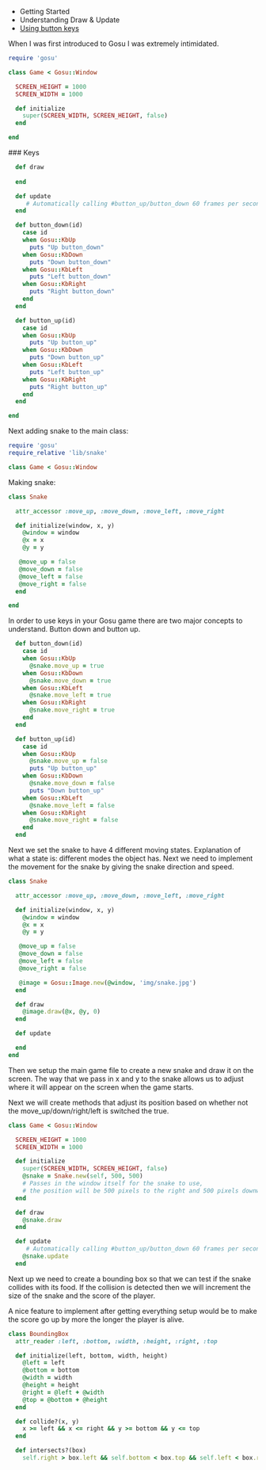   * Getting Started  
  * Understanding Draw & Update  
  * [Using button keys](#keys)  


 When I was first introduced to Gosu I was extremely intimidated. 



```ruby
require 'gosu'

class Game < Gosu::Window

  SCREEN_HEIGHT = 1000
  SCREEN_WIDTH = 1000

  def initialize
    super(SCREEN_WIDTH, SCREEN_HEIGHT, false)
  end

end
```


###<a name="keys"></a> Keys 

```ruby
  def draw
   
  end

  def update
     # Automatically calling #button_up/button_down 60 frames per second
  end

  def button_down(id)
    case id
    when Gosu::KbUp
      puts "Up button_down"
    when Gosu::KbDown
      puts "Down button_down"
    when Gosu::KbLeft
      puts "Left button_down"
    when Gosu::KbRight
      puts "Right button_down"
    end
  end

  def button_up(id)
    case id
    when Gosu::KbUp
      puts "Up button_up"
    when Gosu::KbDown
      puts "Down button_up"
    when Gosu::KbLeft
      puts "Left button_up"
    when Gosu::KbRight
      puts "Right button_up"
    end
  end

end
```

Next adding snake to the main class:
```ruby
require 'gosu'
require_relative 'lib/snake'

class Game < Gosu::Window
```
Making snake:
```ruby
class Snake

  attr_accessor :move_up, :move_down, :move_left, :move_right

  def initialize(window, x, y)
    @window = window
    @x = x
    @y = y

   @move_up = false
   @move_down = false
   @move_left = false
   @move_right = false
  end

end
```
In order to use keys in your Gosu game there are two major concepts to understand.  Button down and button up.


```ruby
  def button_down(id)
    case id
    when Gosu::KbUp
      @snake.move_up = true
    when Gosu::KbDown
      @snake.move_down = true
    when Gosu::KbLeft
      @snake.move_left = true
    when Gosu::KbRight
      @snake.move_right = true
    end
  end

  def button_up(id)
    case id
    when Gosu::KbUp
      @snake.move_up = false
      puts "Up button_up"
    when Gosu::KbDown
      @snake.move_down = false
      puts "Down button_up"
    when Gosu::KbLeft
      @snake.move_left = false
    when Gosu::KbRight
      @snake.move_right = false
    end
  end
```
Next we set the snake to have 4 different moving states. Explanation of what a state is: different modes the object has. Next we need to implement the movement for the snake by giving the snake direction and speed.

```ruby
class Snake

  attr_accessor :move_up, :move_down, :move_left, :move_right

  def initialize(window, x, y)
    @window = window
    @x = x
    @y = y

   @move_up = false
   @move_down = false
   @move_left = false
   @move_right = false

   @image = Gosu::Image.new(@window, 'img/snake.jpg')
  end

  def draw
    @image.draw(@x, @y, 0)
  end

  def update

  end
end
```

Then we setup the main game file to create a new snake and draw it on the screen. The way that we pass in x and y to the snake allows us to adjust where it will appear on the screen when the game starts.

Next we will create methods that adjust its position based on whether not the move_up/down/right/left is switched the true.


```ruby
class Game < Gosu::Window

  SCREEN_HEIGHT = 1000
  SCREEN_WIDTH = 1000

  def initialize
    super(SCREEN_WIDTH, SCREEN_HEIGHT, false)
    @snake = Snake.new(self, 500, 500)
    # Passes in the window itself for the snake to use,
    # the position will be 500 pixels to the right and 500 pixels downwards (starting from top left)
  end

  def draw
    @snake.draw   
  end

  def update
     # Automatically calling #button_up/button_down 60 frames per second
    @snake.update
  end
```
Next up we need to create a bounding box so that we can test if the snake collides with its food.  If the collision is detected then we will increment the size of the snake and the score of the player.

A nice feature to implement after getting everything setup would be to make the score go up by more the longer the player is alive.

```ruby
class BoundingBox
  attr_reader :left, :bottom, :width, :height, :right, :top

  def initialize(left, bottom, width, height)
    @left = left
    @bottom = bottom
    @width = width
    @height = height
    @right = @left + @width
    @top = @bottom + @height
  end

  def collide?(x, y)
    x >= left && x <= right && y >= bottom && y <= top
  end

  def intersects?(box)
    self.right > box.left && self.bottom < box.top && self.left < box.right && self.top > box.bottom
```






 
